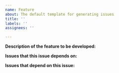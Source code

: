 ```yaml
---
name: Feature
about: The default template for generating issues
title: ''
labels: ''
assignees: ''

---
```


**Description of the feature to be developed:**

**Issues that this issue depends on:**

**Issues that depend on this issue:**
